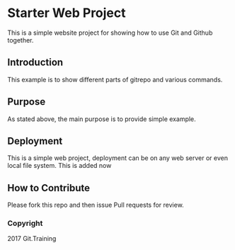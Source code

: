 # Starter  Web Project

This is a simple website project for showing how to use
Git and Github together.

## Introduction
This example is to show different parts of gitrepo and various
commands.

## Purpose
As stated above, the main purpose is to provide simple example.

## Deployment
This is a simple web project, deployment can be on any web server or even
local file system.
This is added now

## How to Contribute
Please fork this repo and then issue Pull requests for review.

### Copyright
2017 Git.Training
